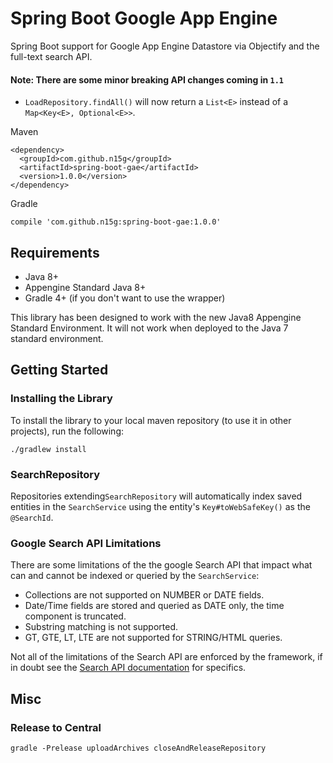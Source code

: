 # Spring Boot Google App Engine

Spring Boot support for Google App Engine Datastore via Objectify and the full-text search API.

#### Note: There are some minor breaking API changes coming in `1.1`
* `LoadRepository.findAll()` will now return a `List<E>` instead of a `Map<Key<E>, Optional<E>>`. 

Maven
```
<dependency>
  <groupId>com.github.n15g</groupId>
  <artifactId>spring-boot-gae</artifactId>
  <version>1.0.0</version>
</dependency>
```

Gradle
```
compile 'com.github.n15g:spring-boot-gae:1.0.0'
```

## Requirements

* Java 8+
* Appengine Standard Java 8+
* Gradle 4+ (if you don't want to use the wrapper)

This library has been designed to work with the new Java8 Appengine Standard Environment. It will not work
when deployed to the Java 7 standard environment.

## Getting Started

### Installing the Library
To install the library to your local maven repository (to use it in other projects), run the following:

```
./gradlew install
```

### SearchRepository
Repositories extending`SearchRepository` will automatically index saved entities in the `SearchService` using
the entity's `Key#toWebSafeKey()` as the `@SearchId`.

### Google Search API Limitations

There are some limitations of the the google Search API that impact what can and cannot be indexed or queried
by the `SearchService`:

* Collections are not supported on NUMBER or DATE fields.
* Date/Time fields are stored and queried as DATE only, the time component is truncated.
* Substring matching is not supported.
* GT, GTE, LT, LTE are not supported for STRING/HTML queries.

Not all of the limitations of the Search API are enforced by the framework, if in doubt see the
[Search API documentation](https://cloud.google.com/appengine/docs/standard/java/search/) for specifics.


## Misc

### Release to Central

```
gradle -Prelease uploadArchives closeAndReleaseRepository
```
